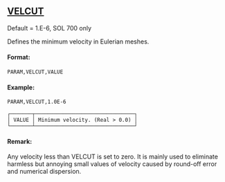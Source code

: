 ## [VELCUT](https://nexus.hexagon.com/documentationcenter/bundle/MSC_Nastran_2022.4/page/Nastran_Combined_Book/qrg/parameters/TOC.VELCUT.xhtml)

Default = 1.E-6, SOL 700 only

Defines the minimum velocity in Eulerian meshes.

#### Format:

```nastran
PARAM,VELCUT,VALUE
```

#### Example:

```nastran
PARAM,VELCUT,1.0E-6
```

```text
┌───────┬────────────────────────────────┐
│ VALUE │ Minimum velocity. (Real > 0.0) │
└───────┴────────────────────────────────┘
```
#### Remark:

Any velocity less than VELCUT is set to zero. It is mainly used to eliminate harmless but annoying small values of velocity caused by round-off error and numerical dispersion.

